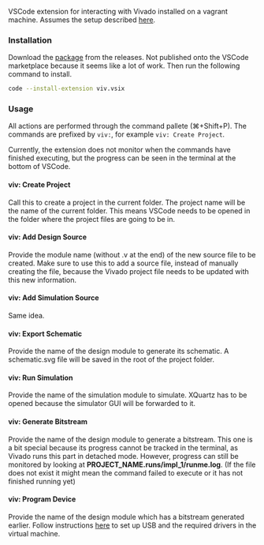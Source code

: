 VSCode extension for interacting with Vivado installed on a vagrant machine. Assumes the setup described [here](https://github.com/daniellimws/vivado-mac).

### Installation
Download the [package](https://github.com/daniellimws/viv/releases/download/0.1.1/viv-0.1.1.vsix) from the releases. Not published onto the VSCode marketplace because it seems like a lot of work. Then run the following command to install.

```sh
code --install-extension viv.vsix
```

### Usage
All actions are performed through the command pallete (⌘+Shift+P). The commands are prefixed by `viv:`, for example `viv: Create Project`.

Currently, the extension does not monitor when the commands have finished executing, but the progress can be seen in the terminal at the bottom of VSCode.

#### viv: Create Project
Call this to create a project in the current folder. The project name will be the name of the current folder. This means VSCode needs to be opened in the folder where the project files are going to be in.

#### viv: Add Design Source
Provide the module name (without .v at the end) of the new source file to be created. Make sure to use this to add a source file, instead of manually creating the file, because the Vivado project file needs to be updated with this new information.

#### viv: Add Simulation Source
Same idea.

#### viv: Export Schematic
Provide the name of the design module to generate its schematic. A schematic.svg file will be saved in the root of the project folder.

#### viv: Run Simulation
Provide the name of the simulation module to simulate. XQuartz has to be opened because the simulator GUI will be forwarded to it.

#### viv: Generate Bitstream
Provide the name of the design module to generate a bitstream. This one is a bit special because its progress cannot be tracked in the terminal, as Vivado runs this part in detached mode. However, progress can still be monitored by looking at **PROJECT_NAME.runs/impl_1/runme.log**. (If the file does not exist it might mean the command failed to execute or it has not finished running yet)

#### viv: Program Device
Provide the name of the design module which has a bitstream generated earlier. Follow instructions [here](https://www.centennialsoftwaresolutions.com/post/connecting-vivado-to-digilent-s-usb-to-jtag-through-virtualbox) to set up USB and the required drivers in the virtual machine.

